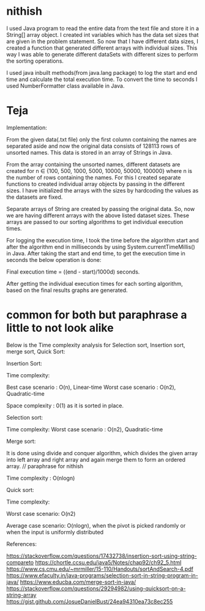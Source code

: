 
# nithish

I used Java program to read the entire data from the text file and store it in a String[] array object. 
I created int variables which has the data set sizes that are given in the problem statement. 
So now that I have different data sizes, I created a function that generated different arrays with individual sizes.
This way I was able to generate different dataSets with different sizes to perform the sorting operations. 

I used java inbuilt methods(from java.lang package) to log the start and end time and calculate the total execution time. 
To convert the time to seconds I used NumberFormatter class available in Java. 



# Teja
Implementation:

From the given data(.txt file) only the first column containing the names are separated aside 
and now the original data consists of 128113 rows of unsorted names. This data is stored in an array of Strings in Java.

From the array containing the unsorted names, different datasets are created for n ∈ {100, 500, 1000, 5000, 10000, 50000, 100000}
where n is the number of rows containing the names. For this I created separate functions to created individual array objects by passing in the different sizes. 
I have initialized the arrays with the sizes by hardcoding the values as the datasets are fixed. 

Separate arrays of String are created by passing the original data. So, now we are having different arrays with the above listed dataset sizes. 
These arrays are passed to our sorting algorithms to get individual execution times. 

For logging the execution time, I took the time before the algorithm start and after the algorithm end in milliseconds by using System.currentTimeMillis() in Java.
After taking the start and end time, to get the execution time in seconds the below operation is done: 

Final execution time = ((end - start)/1000d) seconds. 

After getting the individual execution times for each sorting algorithm, based on the final results graphs are generated. 


# common for both but paraphrase a little to not look alike

Below is the Time complexity analysis for Selection sort, Insertion sort, merge sort, Quick Sort: 

Insertion Sort:

Time complexity: 

Best case scenario : O(n), Linear-time
Worst case scenario : O(n2),  Quadratic-time

Space complexity : 0(1) as it is sorted in place.

Selection sort:

Time complexity: 
Worst case scenario : O(n2),  Quadratic-time

Merge sort:

It is done using divide and conquer algorithm, which divides the given array into left array and right array
and again merge them to form an ordered array. // paraphrase for nithish

Time complexity : O(nlogn)

Quick sort: 

Time complexity: 

Worst case scenario: O(n2)

Average case scenario: O(nlogn), when the pivot is picked randomly or when the input is uniformly distributed


References: 

https://stackoverflow.com/questions/17432738/insertion-sort-using-string-compareto
https://chortle.ccsu.edu/java5/Notes/chap92/ch92_5.html
https://www.cs.cmu.edu/~mrmiller/15-110/Handouts/sortAndSearch-4.pdf
https://www.efaculty.in/java-programs/selection-sort-in-string-program-in-java/
https://www.educba.com/merge-sort-in-java/
https://stackoverflow.com/questions/29294982/using-quicksort-on-a-string-array
https://gist.github.com/JosueDanielBust/24ea94310ea73c8ec255
